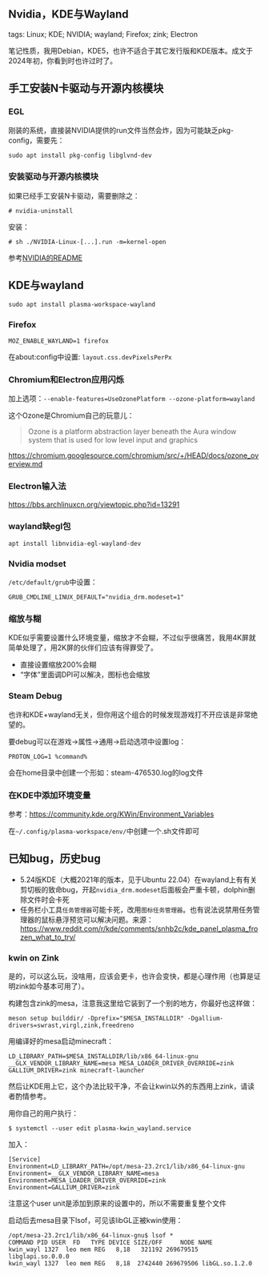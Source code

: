 Nvidia，KDE与Wayland
--------------------

tags: Linux; KDE; NVIDIA; wayland; Firefox; zink; Electron

笔记性质，我用Debian，KDE5，也许不适合于其它发行版和KDE版本。成文于2024年初，你看到时也许过时了。

## 手工安装N卡驱动与开源内核模块

### EGL

刚装的系统，直接装NVIDIA提供的run文件当然会炸，因为可能缺乏pkg-config，需要先：

`sudo apt install pkg-config libglvnd-dev`

### 安装驱动与开源内核模块

如果已经手工安装N卡驱动，需要删除之：

`# nvidia-uninstall`

安装：

`# sh ./NVIDIA-Linux-[...].run -m=kernel-open`

参考[NVIDIA的README](http://download.nvidia.com/XFree86/Linux-x86_64/535.54.03/README/kernel_open.html)

## KDE与wayland

`sudo apt install plasma-workspace-wayland`

### Firefox

`MOZ_ENABLE_WAYLAND=1 firefox`

在about:config中设置: `layout.css.devPixelsPerPx`

### Chromium和Electron应用闪烁

加上选项：`--enable-features=UseOzonePlatform --ozone-platform=wayland`

这个Ozone是Chromium自己的玩意儿：

> Ozone is a platform abstraction layer beneath the Aura window system that is used for low level input and graphics

https://chromium.googlesource.com/chromium/src/+/HEAD/docs/ozone_overview.md

### Electron输入法

https://bbs.archlinuxcn.org/viewtopic.php?id=13291

### wayland缺egl包

`apt install libnvidia-egl-wayland-dev`

### Nvidia modset

`/etc/default/grub`中设置：

`GRUB_CMDLINE_LINUX_DEFAULT="nvidia_drm.modeset=1"`

### 缩放与糊

KDE似乎需要设置什么环境变量，缩放才不会糊，不过似乎很痛苦，我用4K屏就简单处理了，用2K屏的伙伴们应该有得罪受了。

* 直接设置缩放200%会糊
* “字体”里面调DPI可以解决，图标也会缩放

### Steam Debug

也许和KDE+wayland无关，但你用这个组合的时候发现游戏打不开应该是非常绝望的。

要debug可以在游戏->属性->通用->启动选项中设置log：

`PROTON_LOG=1 %command%`

会在home目录中创建一个形如：steam-476530.log的log文件

### 在KDE中添加环境变量

参考：https://community.kde.org/KWin/Environment_Variables

在`~/.config/plasma-workspace/env/`中创建一个.sh文件即可

## 已知bug，历史bug

* 5.24版KDE（大概2021年的版本，见于Ubuntu 22.04）在wayland上有有关剪切板的致命bug，开起`nvidia_drm.modeset`后面板会严重卡顿，dolphin删除文件时会卡死
* 任务栏小工具`任务管理器`可能卡死，改用`图标任务管理器`。也有说法说禁用任务管理器的鼠标悬浮预览可以解决问题。来源： https://www.reddit.com/r/kde/comments/snhb2c/kde_panel_plasma_frozen_what_to_try/ 

### kwin on Zink

是的，可以这么玩，没啥用，应该会更卡，也许会变快，都是心理作用（也算是证明zink如今基本可用了）。

构建包含zink的mesa，注意我这里给它装到了一个别的地方，你最好也这样做：

```
meson setup builddir/ -Dprefix="$MESA_INSTALLDIR" -Dgallium-drivers=swrast,virgl,zink,freedreno
```

用编译好的mesa启动minecraft：

```
LD_LIBRARY_PATH=$MESA_INSTALLDIR/lib/x86_64-linux-gnu __GLX_VENDOR_LIBRARY_NAME=mesa MESA_LOADER_DRIVER_OVERRIDE=zink GALLIUM_DRIVER=zink minecraft-launcher
```

然后让KDE用上它，这个办法比较干净，不会让kwin以外的东西用上zink，请读者酌情参考。

用你自己的用户执行：

`$ systemctl --user edit plasma-kwin_wayland.service`

加入：

```
[Service]
Environment=LD_LIBRARY_PATH=/opt/mesa-23.2rc1/lib/x86_64-linux-gnu
Environment=__GLX_VENDOR_LIBRARY_NAME=mesa
Environment=MESA_LOADER_DRIVER_OVERRIDE=zink
Environment=GALLIUM_DRIVER=zink
```

注意这个user unit是添加到原来的设置中的，所以不需要重复整个文件

启动后去mesa目录下lsof，可见该libGL正被kwin使用：

```
/opt/mesa-23.2rc1/lib/x86_64-linux-gnu$ lsof *
COMMAND	PID USER  FD   TYPE DEVICE SIZE/OFF  	NODE NAME
kwin_wayl 1327  leo mem	REG   8,18   321192 269679515 libglapi.so.0.0.0
kwin_wayl 1327  leo mem	REG   8,18  2742440 269679506 libGL.so.1.2.0
```
